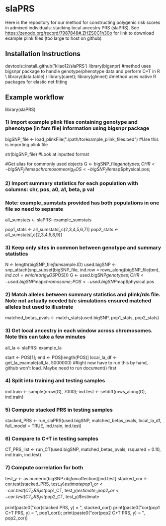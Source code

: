 # slaPRS
Here is the repository for our method for constructing polygenic risk scores in admixed individuals: stacking local ancestry PRS (slaPRS). See https://zenodo.org/record/7987848#.ZHZS0C1h30o for link to download example plink files (too large to host on github)

## Installation Instructions
devtools::install_github('kliao12/slaPRS')
library(bigsnpr) #method uses bigsnpr package to handle genotype/phenotype data and perform C+T in R \\
library(data.table) \\
library(caret); library(glmnet) #method uses native R packages for elastic net fitting

## Example workflow
library(slaPRS)

### 1) Import example plink files containing genotype and phenotype (in fam file) information using bigsnpr package
bigSNP_file <- load_plinkFile("./path/to/example_plink_files.bed") #Use this is importing plink file 

str(bigSNP_file) #Look at inputted format

#Get alias for commonly used objects
G   <- bigSNP_file$genotypes; CHR <- bigSNP_file$map$chromosome
orig_POS <- bigSNP_file$map$physical.pos; 

### 2) Import summary statistics for each population with columns: chr, pos, a0, a1, beta, p val
### Note: example_sumstats provided has both populations in one file so need to separate
all_sumstats <- slaPRS::example_sumstats

pop1_stats <- all_sumstats[,c(2,3,4,5,6,7)]
pop2_stats <- all_sumstats[,c(2,3,4,5,8,9)]

### 3) Keep only sites in common between genotype and summary statistics
N <- length(bigSNP_file$fam$sample.ID)
used.bigSNP <- snp_attach(snp_subset(bigSNP_file, ind.row = rows_along(bigSNP_file$fam), ind.col = which(orig_POS %in% all_sumstats$POS)))
G <- used.bigSNP$genotypes; CHR <- used.bigSNP$map$chromosome; POS <- used.bigSNP$map$physical.pos

### 2) Match alleles between summary statistics and plink/rds file. Note not actually needed b/c simulations ensured matched alleles but used to illustrate
matched_betas_pvals <- match_stats(used.bigSNP, pop1_stats, pop2_stats)

### 3) Get local ancestry in each window across chromosomes. Note this can take a few minutes
all_la <- slaPRS::example_la

start <- POS[1]; end <- POS[length(POS)]
local_la_df <- get_la_example(all_la, 5000000) #Right now have to run this by hand, github won't load. Maybe need to run document() first

### 4) Split into training and testing samples 
ind.train <- sample(nrow(G), 7000); ind.test <- setdiff(rows_along(G), ind.train)

### 5) Compute stacked PRS in testing samples
stacked_PRS <- run_slaPRS(used.bigSNP, matched_betas_pvals, local_la_df, full_model = TRUE, ind.train, ind.test)

### 6) Compare to C+T in testing samples 
CT_PRS_list <- run_CT(used.bigSNP, matched_betas_pvals, rsquared = 0.10, ind.train, ind.test)

### 7) Compute correlation for both
test_y <- as.numeric(bigSNP.obj$fam$affection)[ind.test]
stacked_cor <- cor.test(stacked_PRS, test_y)$estimate
pop1_cor <- cor.test(CT_PRS_list$pop1_CT, test_y)$estimate; pop2_cor <- cor.test(CT_PRS_list$pop2_CT, test_y)$estimate

print(paste0("cor(stacked PRS, y) = ", stacked_cor))
print(paste0("cor(pop1 C+T PRS, y) = ", pop1_cor)); print(paste0("cor(pop2 C+T PRS, y) = ", pop2_cor))
